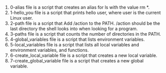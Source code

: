 1) 0-alias file is a script that creates an alias for ls with the value rm *.
2) 1-hello_you file is a script that prints hello user, where user is the current Linux user.
3) 2-path file is a script that Add /action to the PATH. /action should be the last directory the shell looks into when looking for a program.
4) 3-paths file is a script that counts the number of directories in the PATH.
5) 4-global_variables file is a script that lists environment variables.
6) 5-local_variables file is a script that lists all local variables and environment variables, and functions.
7) 6-create_local_variable file is a script that creates a new local variable.
8) 7-create_global_variable file is a script that creates a new global variable.
